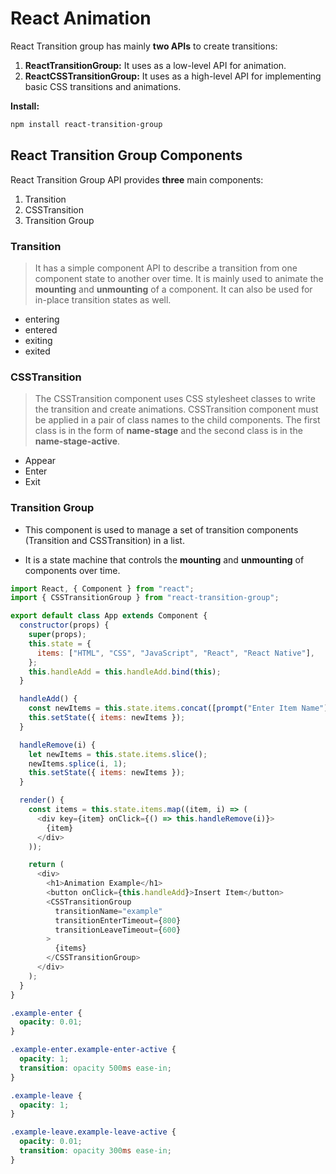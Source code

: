 # React Animation

React Transition group has mainly **two APIs** to create transitions:

1. **ReactTransitionGroup:** It uses as a low-level API for animation.
2. **ReactCSSTransitionGroup:** It uses as a high-level API for implementing basic CSS transitions and animations.

**Install:**

```bash
npm install react-transition-group
```

## React Transition Group Components

React Transition Group API provides **three** main components:

1. Transition
2. CSSTransition
3. Transition Group

### Transition

> It has a simple component API to describe a transition from one component state to another over time. It is mainly used to animate the **mounting** and **unmounting** of a component. It can also be used for in-place transition states as well.

- entering
- entered
- exiting
- exited

### CSSTransition

> The CSSTransition component uses CSS stylesheet classes to write the transition and create animations. CSSTransition component must be applied in a pair of class names to the child components. The first class is in the form of **name-stage** and the second class is in the **name-stage-active**.

- Appear
- Enter
- Exit

### Transition Group

- This component is used to manage a set of transition components (Transition and CSSTransition) in a list.

- It is a state machine that controls the **mounting** and **unmounting** of components over time.

```javascript
import React, { Component } from "react";
import { CSSTransitionGroup } from "react-transition-group";

export default class App extends Component {
  constructor(props) {
    super(props);
    this.state = {
      items: ["HTML", "CSS", "JavaScript", "React", "React Native"],
    };
    this.handleAdd = this.handleAdd.bind(this);
  }

  handleAdd() {
    const newItems = this.state.items.concat([prompt("Enter Item Name")]);
    this.setState({ items: newItems });
  }

  handleRemove(i) {
    let newItems = this.state.items.slice();
    newItems.splice(i, 1);
    this.setState({ items: newItems });
  }

  render() {
    const items = this.state.items.map((item, i) => (
      <div key={item} onClick={() => this.handleRemove(i)}>
        {item}
      </div>
    ));

    return (
      <div>
        <h1>Animation Example</h1>
        <button onClick={this.handleAdd}>Insert Item</button>
        <CSSTransitionGroup
          transitionName="example"
          transitionEnterTimeout={800}
          transitionLeaveTimeout={600}
        >
          {items}
        </CSSTransitionGroup>
      </div>
    );
  }
}
```

```css
.example-enter {
  opacity: 0.01;
}

.example-enter.example-enter-active {
  opacity: 1;
  transition: opacity 500ms ease-in;
}

.example-leave {
  opacity: 1;
}

.example-leave.example-leave-active {
  opacity: 0.01;
  transition: opacity 300ms ease-in;
}
```
